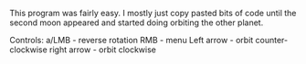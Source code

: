 This program was fairly easy. I mostly just copy pasted bits of code until the second moon appeared and started doing orbiting the other planet. 

Controls:
a/LMB - reverse rotation
RMB - menu
Left arrow - orbit counter-clockwise
right arrow - orbit clockwise
